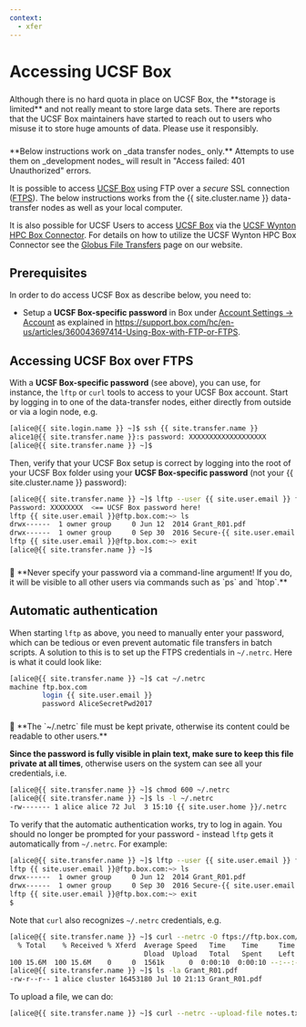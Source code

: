 ```yaml
---
context:
  - xfer
---
```


# Accessing UCSF Box

<div class="alert alert-danger" role="alert" style="margin-top: 3ex" markdown="1">
Although there is no hard quota in place on UCSF Box, the **storage is limited** and not really meant to store large data sets. There are reports that the UCSF Box maintainers have started to reach out to users who misuse it to store huge amounts of data. Please use it responsibly.
</div>

<div class="alert alert-warning" role="alert" style="margin-top: 3ex" markdown="1">
**Below instructions work on _data transfer nodes_ only.** Attempts to use them on _development nodes_ will result in "Access failed: 401 Unauthorized" errors.
</div>

It is possible to access [UCSF Box](https://ucsf.app.box.com/) using FTP over a _secure_ SSL connection ([FTPS](https://en.wikipedia.org/wiki/FTPS)).  The below instructions works from the {{ site.cluster.name }} data-transfer nodes as well as your local computer.

It is also possible for UCSF Users to access [UCSF Box](https://ucsf.app.box.com/) via the [UCSF Wynton HPC Box Connector](https://app.globus.org/file-manager?destination_id=98d778c4-75a9-4d8d-8baa-68f71d6568c0). For details on how to utilize the UCSF Wynton HPC Box Connector see the [Globus File Transfers]( /hpc/transfers/globus.html ) page on our website.


## Prerequisites

In order to do access UCSF Box as describe below, you need to:

* Setup a **UCSF Box-specific password** in Box under [Account Settings -> Account](https://ucsf.app.box.com/account) as explained in <https://support.box.com/hc/en-us/articles/360043697414-Using-Box-with-FTP-or-FTPS>.


## Accessing UCSF Box over FTPS

With a **UCSF Box-specific password** (see above), you can use, for instance, the `lftp` or `curl` tools to access to your UCSF Box account.  Start by logging in to one of the data-transfer nodes, either directly from outside or via a login node, e.g.

```sh
[alice@{{ site.login.name }} ~]$ ssh {{ site.transfer.name }}
alice1@{{ site.transfer.name }}:s password: XXXXXXXXXXXXXXXXXXX
[alice@{{ site.transfer.name }} ~]$ 
```

Then, verify that your UCSF Box setup is correct by logging into the root of your UCSF Box folder using your **UCSF Box-specific password** (not your {{ site.cluster.name }} password):

```sh
[alice@{{ site.transfer.name }} ~]$ lftp --user {{ site.user.email }} ftps://ftp.box.com
Password: XXXXXXXX  <== UCSF Box password here!
lftp {{ site.user.email }}@ftp.box.com:~> ls
drwx------  1 owner group     0 Jun 12  2014 Grant_R01.pdf
drwx------  1 owner group     0 Sep 30  2016 Secure-{{ site.user.email }}
lftp {{ site.user.email }}@ftp.box.com:~> exit
[alice@{{ site.transfer.name }} ~]$ 
```

<div class="alert alert-danger" role="alert" style="margin-top: 3ex" markdown="1">
<span>🛑</span> **Never specify your password via a command-line argument! If you do, it will be visible to all other users via commands such as `ps` and `htop`.**
</div>


## Automatic authentication

When starting `lftp` as above, you need to manually enter your password, which can be tedious or even prevent automatic file transfers in batch scripts.  A solution to this is to set up the FTPS credentials in `~/.netrc`.  Here is what it could look like:
```sh
[alice@{{ site.transfer.name }} ~]$ cat ~/.netrc
machine ftp.box.com
        login {{ site.user.email }}
        password AliceSecretPwd2017
```

<div class="alert alert-danger" role="alert" style="margin-top: 3ex" markdown="1">
<span>🛑</span> **The `~/.netrc` file must be kept private, otherwise its content could be readable to other users.**
</div>

**Since the password is fully visible in plain text, make sure to keep this file private at all times**, otherwise users on the system can see all your credentials, i.e.

```sh
[alice@{{ site.transfer.name }} ~]$ chmod 600 ~/.netrc
[alice@{{ site.transfer.name }} ~]$ ls -l ~/.netrc
-rw------- 1 alice alice 72 Jul  3 15:10 {{ site.user.home }}/.netrc
```

To verify that the automatic authentication works, try to log in again. You should no longer be prompted for your password - instead `lftp` gets it automatically from `~/.netrc`.  For example:
```sh
[alice@{{ site.transfer.name }} ~]$ lftp --user {{ site.user.email }} ftps://ftp.box.com
lftp {{ site.user.email }}@ftp.box.com:~> ls
drwx------  1 owner group     0 Jun 12  2014 Grant_R01.pdf
drwx------  1 owner group     0 Sep 30  2016 Secure-{{ site.user.email }}
lftp {{ site.user.email }}@ftp.box.com:~> exit
$ 
```

Note that `curl` also recognizes `~/.netrc` credentials, e.g.
```sh
[alice@{{ site.transfer.name }} ~]$ curl --netrc -O ftps://ftp.box.com/Grant_R01.pdf
  % Total    % Received % Xferd  Average Speed   Time    Time     Time  Current
                                 Dload  Upload   Total   Spent    Left  Speed
100 15.6M  100 15.6M    0     0  1561k      0  0:00:10  0:00:10 --:--:-- 3918k
[alice@{{ site.transfer.name }} ~]$ ls -la Grant_R01.pdf
-rw-r--r-- 1 alice cluster 16453180 Jul 10 21:13 Grant_R01.pdf
```

To upload a file, we can do:
 
```sh
[alice@{{ site.transfer.name }} ~]$ curl --netrc --upload-file notes.txt ftps://ftp.box.com/
```
